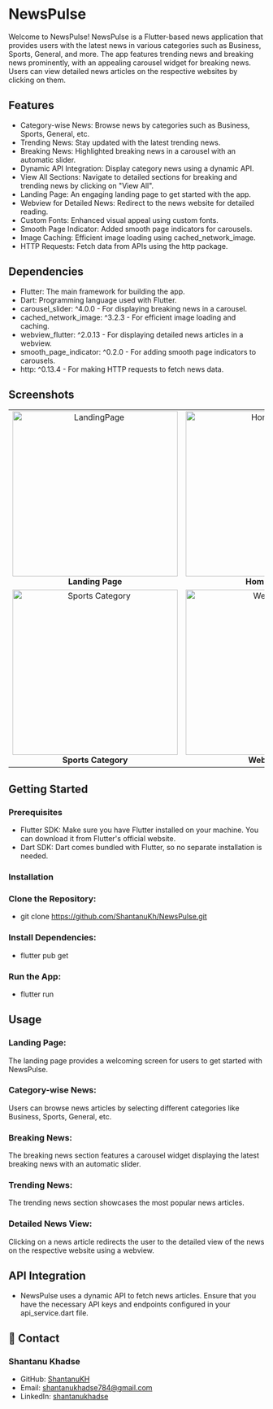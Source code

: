 # NewsPulse
Welcome to NewsPulse! NewsPulse is a Flutter-based news application that provides users with the latest news in various categories such as Business, Sports, General, and more. The app features trending news and breaking news prominently, with an appealing carousel widget for breaking news. Users can view detailed news articles on the respective websites by clicking on them.

## Features
 - Category-wise News: Browse news by categories such as Business, Sports, General, etc.
 - Trending News: Stay updated with the latest trending news.
 - Breaking News: Highlighted breaking news in a carousel with an automatic slider.
 - Dynamic API Integration: Display category news using a dynamic API.
 - View All Sections: Navigate to detailed sections for breaking and trending news by clicking on "View All".
 - Landing Page: An engaging landing page to get started with the app.
 - Webview for Detailed News: Redirect to the news website for detailed reading.
 - Custom Fonts: Enhanced visual appeal using custom fonts.
 - Smooth Page Indicator: Added smooth page indicators for carousels.
 - Image Caching: Efficient image loading using cached_network_image.
 - HTTP Requests: Fetch data from APIs using the http package.
##  Dependencies
 - Flutter: The main framework for building the app.
 - Dart: Programming language used with Flutter.
 - carousel_slider: ^4.0.0 - For displaying breaking news in a carousel.
 - cached_network_image: ^3.2.3 - For efficient image loading and caching.
 - webview_flutter: ^2.0.13 - For displaying detailed news articles in a webview.
 - smooth_page_indicator: ^0.2.0 - For adding smooth page indicators to carousels.
 - http: ^0.13.4 - For making HTTP requests to fetch news data.

## Screenshots
<div align="center">
  <table>
    <tr>
      <td align="center">
        <img src="https://raw.githubusercontent.com/ShantanuKH/news_pulse/main/public/Landing%20Page.jpg" alt="LandingPage" height="325">
        <br>
        <b>Landing Page</b>
      </td>
      <td align="center">
        <img src="https://raw.githubusercontent.com/ShantanuKH/news_pulse/main/public/HomePage.jpg" alt="HomePage" height="325">
        <br>
        <b>Home Page</b>
      </td>
      <td align="center">
        <img src="https://raw.githubusercontent.com/ShantanuKH/news_pulse/main/public/Trending.jpg" alt="TrendingNews" height="325">
        <br>
        <b>Trending News</b>
      </td>
      <td align="center">
        <img src="https://raw.githubusercontent.com/ShantanuKH/news_pulse/main/public/BCategories.jpg" alt="Business " height="325">
        <br>
        <b>Business Category</b>
      </td>
    </tr>
    <tr>
      <td align="center">
        <img src="https://raw.githubusercontent.com/ShantanuKH/news_pulse/main/public/SCategories.jpg" alt="Sports Category" height="325">
        <br>
        <b>Sports Category</b>
      </td>
      <td align="center">
        <img src="https://raw.githubusercontent.com/ShantanuKH/news_pulse/main/public/WebView.jpg" alt="Web View" height="325">
        <br>
        <b>Web View</b>
      </td>
      <td align="center">
        <img src="https://raw.githubusercontent.com/ShantanuKH/news_pulse/main/public/WebView2.jpg" alt="WebView" height="325">
        <br>
        <b>Web View</b>
      </td>
    </tr>
  </table>
</div>


## Getting Started
### Prerequisites
 - Flutter SDK: Make sure you have Flutter installed on your machine. You can download it from Flutter's official website.
 - Dart SDK: Dart comes bundled with Flutter, so no separate installation is needed.
### Installation

### Clone the Repository:
   - git clone https://github.com/ShantanuKh/NewsPulse.git
### Install Dependencies:
  - flutter pub get
### Run the App:
  - flutter run

## Usage
### Landing Page:
The landing page provides a welcoming screen for users to get started with NewsPulse.

### Category-wise News:
Users can browse news articles by selecting different categories like Business, Sports, General, etc.

### Breaking News:
The breaking news section features a carousel widget displaying the latest breaking news with an automatic slider.

### Trending News:
The trending news section showcases the most popular news articles.

### Detailed News View:
Clicking on a news article redirects the user to the detailed view of the news on the respective website using a webview.

## API Integration
  - NewsPulse uses a dynamic API to fetch news articles. Ensure that you have the necessary API keys and endpoints configured in your api_service.dart file.

## 📧 Contact

### Shantanu Khadse
  
- GitHub: [ShantanuKH](https://github.com/ShantanuKH)
- Email: shantanukhadse784@gmail.com  
- LinkedIn: [shantanukhadse](https://www.linkedin.com/in/shantanu-khadse-a62585230/)  
